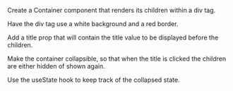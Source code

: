 Create a Container component that renders its children within a div tag.

Have the div tag use a white background and a red border.

Add a title prop that will contain the title value to be displayed before the children.

Make the container collapsible, so that when the title is clicked the children are either hidden of shown again.

Use the useState hook to keep track of the collapsed state.
